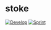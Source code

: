 # stoke

[![Develop](https://img.shields.io/badge/Hockey-Develop-green.svg)][develop-hockey]
[![Sprint](https://img.shields.io/badge/Hockey-Sprint-green.svg)][sprint-hockey]

[develop-hockey]: https://rink.hockeyapp.net/apps/
[sprint-hockey]: https://rink.hockeyapp.net/apps/